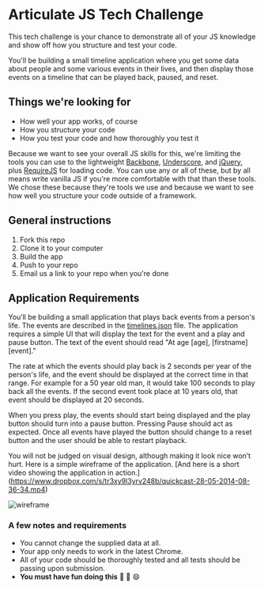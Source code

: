 # Articulate JS Tech Challenge

This tech challenge is your chance to demonstrate all of your JS
knowledge and show off how you structure and test your code.

You'll be building a small timeline application where you get
some data about people and some various events in their lives,
and then display those events on a timeline that can be played
back, paused, and reset.

## Things we're looking for

- How well your app works, of course
- How you structure your code
- How you test your code and how thoroughly you test it

Because we want to see your overall JS skills for this, we're
limiting the tools you can use to the lightweight [Backbone][backbone],
[Underscore][underscore], and [jQuery][jquery], plus [RequireJS][requirejs]
for loading code. You can use any or all of these, but by all means
write vanilla JS if you're more comfortable with that than these
tools. We chose these because they're tools we use and because we
want to see how well you structure your code outside of a framework.

## General instructions

1. Fork this repo
1. Clone it to your computer
1. Build the app
1. Push to your repo
1. Email us a link to your repo when you're done

## Application Requirements

You’ll be building a small application that plays back events from a person's life. The events are described in the [timelines.json](https://github.com/articulate/timeline-tech-challenge/blob/master/timelines.json) file. The application requires a simple UI that will display the text for the event and a play and pause button.  The text of the event should read "At age [age], [firstname] [event]."

The rate at which the events should play back is 2 seconds per year of the person's life, and the event should be displayed at the correct time in that range. For example for a 50 year old man, it would take 100 seconds to play back all the events. If the second event took place at 10 years old, that event should be displayed at 20 seconds.

When you press play, the events should start being displayed and the play button should turn into a pause button. Pressing Pause should act as expected. Once all events have played the button should change to a reset button and the user should be able to restart playback.

You will not be judged on visual design, although making it look nice won’t hurt. Here is a simple wireframe of the application. [And here is a short video showing the application in action.] (https://www.dropbox.com/s/tr3xy9l3yrv248b/quickcast-28-05-2014-08-36-34.mp4)

![wireframe](https://cloud.githubusercontent.com/assets/637211/3095396/6179e2d2-e5c7-11e3-95a8-05189df377e5.jpg)


### A few notes and requirements

- You cannot change the supplied data at all.
- Your app only needs to work in the latest Chrome.
- All of your code should be thoroughly tested and all tests
  should be passing upon submission.
- **You must have fun doing this** :dancer: :dancers: :smile:

[backbone]:   http://backbonejs.org
[underscore]: http://underscorejs.org
[jquery]:     http://jquery.com
[requirejs]:  http://requirejs.org
